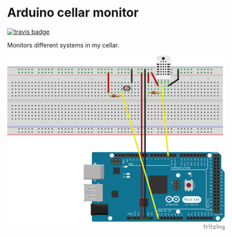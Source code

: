 # Arduino cellar monitor
[![travis badge](https://api.travis-ci.org/dhelleberg/arduino-cellar-monitor.svg?branch=master)](https://travis-ci.org/dhelleberg/arduino-cellar-monitor)

Monitors different systems in my cellar.

![wiring sketch](sketch_bb.png)
